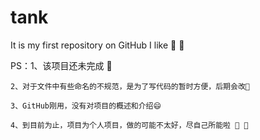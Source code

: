 # tank
It is my first repository on GitHub     I like 🍫 🤭

PS：1、该项目还未完成 🍒

    2、对于文件中有些命名的不规范，是为了写代码的暂时方便，后期会改🌸
    
    3、GitHub刚用，没有对项目的概述和介绍😄
    
    4、到目前为止，项目为个人项目，做的可能不太好，尽自己所能啦 🍎 🥟
